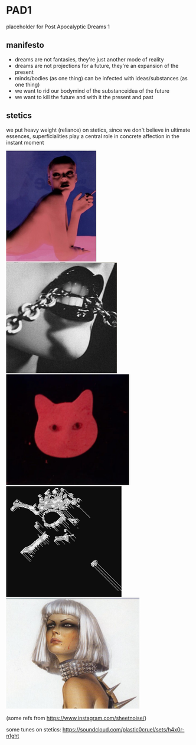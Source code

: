 # PAD1
placeholder for Post Apocalyptic Dreams 1

## manifesto

* dreams are not fantasies, they're just another mode of reality
* dreams are not projections for a future, they're an expansion of the present
* minds/bodies (as one thing) can be infected with ideas/substances (as one thing)
* we want to rid our bodymind of the substanceidea of the future
* we want to kill the future and with it the present and past

## stetics

we put heavy weight (reliance) on stetics, since we don't believe in ultimate essences, 
superficialities play a central role in concrete affection in the instant moment

[<img src="stetics/2.png" height="300" />](stetics/2.png)
[<img src="stetics/1.png" height="300" />](stetics/1.png)
[<img src="stetics/4.png" height="300" />](stetics/4.png)
[<img src="stetics/3.png" height="300" />](stetics/3.png)
[<img src="stetics/5.png" height="300" />](stetics/5.png)

(some refs from https://www.instagram.com/sheetnoise/)

some tunes on stetics: https://soundcloud.com/plastic0cruel/sets/h4x0r-n1ght